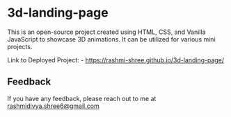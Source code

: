 # 3d-landing-page

This is an open-source project created using HTML, CSS, and Vanilla JavaScript to showcase 3D animations. It can be utilized for various mini projects.

Link to Deployed Project: - https://rashmi-shree.github.io/3d-landing-page/
## Feedback

If you have any feedback, please reach out to me at rashmidivya.shree6@gmail.com


